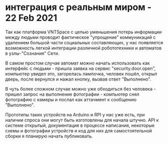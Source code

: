 # интеграция с реальным миром - 22 Feb 2021

Так как платформа VNTSpace с целью уменьшения потерь информации между людьми проводит фактическое
"упрощение" коммуникаций с удалением большой части социальных составляющих, у нас появляется возможность
легкой интеграции различной робототехники и автоматов в узлы-"Сознания" Сети.

В самом простом случае автомат можно начать использовать как интерфейс с людьми - пришла заявка на сервис
"security.door.open", компьютер увидел это, загорелась лампочка, человек пошёл, открыл дверь, после вернулся и нажал кнопку, вызвав ответ "Выполнено". 

В чуть более сложном случае можно уже обходиться без человека - пришел запрос на выполнение фотографии - компьютер снял фотографию с камеры и послал как аттачмент к сообщению "Выполнено".

Прототипы таких устройств на Arduino и RPI у нас уже есть, при наличии спроса они могут быть изготовлены для начала штучно. API к системе открытый, документация в процессе написания, некоторые схемы и фотографии устройств и код для них для самостоятельной сборки я планирую начать публиковать.

